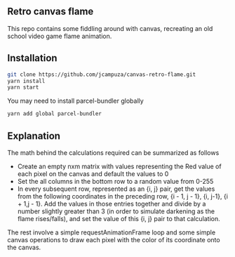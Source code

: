 ## Retro canvas flame

This repo contains some fiddling around with canvas, recreating an old school video game flame animation.

## Installation

```bash
git clone https://github.com/jcampuza/canvas-retro-flame.git
yarn install
yarn start
```

You may need to install parcel-bundler globally

```bash
yarn add global parcel-bundler
```

## Explanation

The math behind the calculations required can be summarized as follows

- Create an empty nxm matrix with values representing the Red value of each pixel on the canvas and default the values to 0
- Set the all columns in the bottom row to a random value from 0-255
- In every subsequent row, represented as an {i, j} pair, get the values from the following coordinates in the preceding row, {i - 1, j - 1}, {i, j-1}, {i + 1,j - 1}. Add the values in those entries together and divide by a number slightly greater than 3 (in order to simulate darkening as the flame rises/falls), and set the value of this {i, j} pair to that calculation.

The rest involve a simple requestAnimationFrame loop and some simple canvas operations to draw each pixel with the color of its coordinate onto the canvas.
